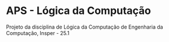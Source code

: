 # APS - Lógica da Computação

Projeto da disciplina de Lógica da Computação de Engenharia da Computação, Insper - 25.1
